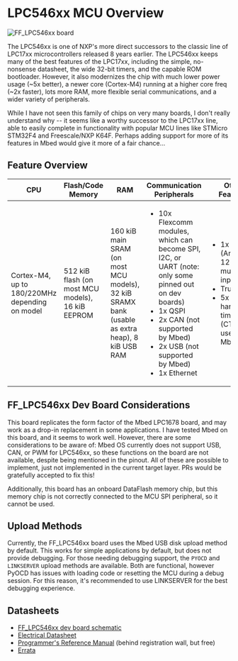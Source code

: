 # LPC546xx MCU Overview

![FF_LPC546xx board](https://www.l-tek.com/wp-content/uploads/2018/04/L-Tek-FF-LPC546xx.png)

The LPC546xx is one of NXP's more direct successors to the classic line of LPC17xx microcontrollers released 8 years earlier. The LPC546xx keeps many of the best features of the LPC17xx, including the simple, no-nonsense datasheet, the wide 32-bit timers, and the capable ROM bootloader. However, it also modernizes the chip with much lower power usage (~5x better), a newer core (Cortex-M4) running at a higher core freq (~2x faster), lots more RAM, more flexible serial communications, and a wider variety of peripherals.

While I have not seen this family of chips on very many boards, I don't really understand why -- it seems like a worthy successor to the LPC17xx line, able to easily complete in functionality with popular MCU lines like STMicro STM32F4 and Freescale/NXP K64F. Perhaps adding support for more of its features in Mbed would give it more of a fair chance...

## Feature Overview
| CPU | Flash/Code Memory | RAM | Communication Peripherals | Other Features |
|---|---|---|---|---|
| Cortex-M4, up to 180/220MHz depending on model| 512 kiB flash (on most MCU models), 16 kiB EEPROM | 160 kiB main SRAM (on most MCU models), 32 kiB SRAMX bank (usable as extra heap), 8 kiB USB RAM | <ul><li>10x Flexcomm modules, which can become SPI, I2C, or UART (note: only some pinned out on dev boards)</li><li>1x QSPI</li><li>2x CAN (not supported by Mbed)</li><li>2x USB (not supported by Mbed)</li><li>1x Ethernet</li></ol> | <ul><li>1x ADC (AnalogIn), 12 multiplexed inputs</li><li>True RNG</li><li>5x 32-bit hardware timers (CTIMER1 used by Mbed)</li></ol>|

## FF_LPC546xx Dev Board Considerations
This board replicates the form factor of the Mbed LPC1678 board, and may work as a drop-in replacement in some applications. I have tested Mbed on this board, and it seems to work well. However, there are some considerations to be aware of: Mbed OS currently does not support USB, CAN, or PWM for LPC546xx, so these functions on the board are not available, despite being mentioned in the pinout. All of these are possible to implement, just not implemented in the current target layer. PRs would be gratefully accepted to fix this!

Additionally, this board has an onboard DataFlash memory chip, but this memory chip is not correctly connected to the MCU SPI peripheral, so it cannot be used.

## Upload Methods
Currently, the FF_LPC546xx board uses the Mbed USB disk upload method by default. This works for simple applications by default, but does not provide debugging. For those needing debugging support, the `PYOCD` and `LINKSERVER` upload methods are available. Both are functional, however PyOCD has issues with loading code or resetting the MCU during a debug session. For this reason, it's recommended to use LINKSERVER for the best debugging experience.

## Datasheets
- [FF_LPC546xx dev board schematic](https://www.l-tek.com/wp-content/uploads/2019/05/mbed_002_v1.1.pdf)
- [Electrical Datasheet](https://www.nxp.com/docs/en/data-sheet/LPC546XX.pdf)
- [Programmer's Reference Manual](https://www.nxp.com/webapp/Download?colCode=UM10912) (behind registration wall, but free)
- [Errata](https://www.nxp.com/docs/en/errata/ES_LPC546XX.pdf)